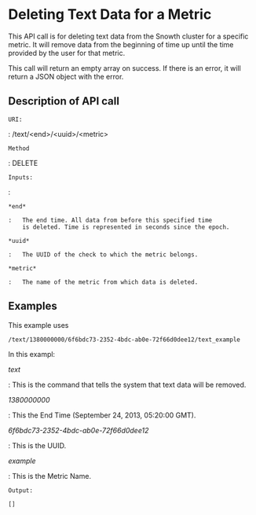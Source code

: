 Deleting Text Data for a Metric
===============================

This API call is for deleting text data from the Snowth cluster for a
specific metric. It will remove data from the beginning of time up until
the time provided by the user for that metric.

This call will return an empty array on success. If there is an error,
it will return a JSON object with the error.

Description of API call
-----------------------

`URI:`

:   /text/&lt;end&gt;/&lt;uuid&gt;/&lt;metric&gt;

`Method`

:   DELETE

`Inputs:`

:   

    *end*

    :   The end time. All data from before this specified time
        is deleted. Time is represented in seconds since the epoch.

    *uuid*

    :   The UUID of the check to which the metric belongs.

    *metric*

    :   The name of the metric from which data is deleted.

Examples
--------

This example uses

    /text/1380000000/6f6bdc73-2352-4bdc-ab0e-72f66d0dee12/text_example

In this exampl:

*text*

:   This is the command that tells the system that text data will
    be removed.

*1380000000*

:   This the End Time (September 24, 2013, 05:20:00 GMT).

*6f6bdc73-2352-4bdc-ab0e-72f66d0dee12*

:   This is the UUID.

*example*

:   This is the Metric Name.

`Output:`

    []
